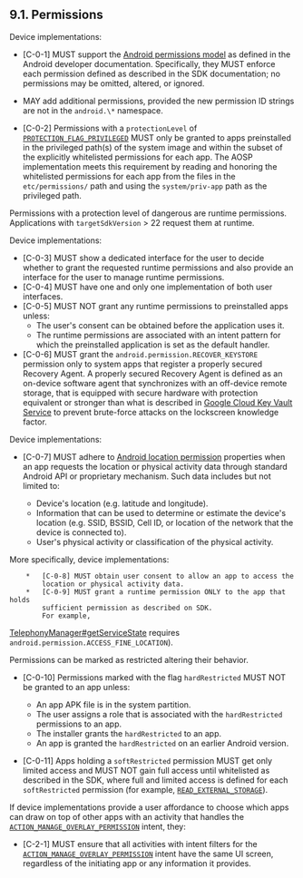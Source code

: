 ## 9.1\. Permissions

Device implementations:

*   [C-0-1] MUST support the [Android permissions model](
http://developer.android.com/guide/topics/security/permissions.html)
as defined in the Android developer documentation. Specifically, they
MUST enforce each permission defined as described in the SDK documentation; no
permissions may be omitted, altered, or ignored.

*   MAY add additional permissions, provided the new permission ID strings
are not in the `android.\*` namespace.

*   [C-0-2] Permissions with a `protectionLevel` of
[`PROTECTION_FLAG_PRIVILEGED`](
https://developer.android.com/reference/android/content/pm/PermissionInfo.html#PROTECTION&lowbar;FLAG&lowbar;PRIVILEGED)
MUST only be granted to apps preinstalled in the privileged path(s) of the system
image and within the subset of the explicitly whitelisted permissions for each
app. The AOSP implementation meets this requirement by reading and honoring
the whitelisted permissions for each app from the files in the
`etc/permissions/` path and using the `system/priv-app` path as the
privileged path.

Permissions with a protection level of dangerous are runtime permissions.
Applications with `targetSdkVersion` > 22 request them at runtime.

Device implementations:

*   [C-0-3] MUST show a dedicated interface for the user to decide
     whether to grant the requested runtime permissions and also provide
     an interface for the user to manage runtime permissions.
*   [C-0-4] MUST have one and only one implementation of both user
     interfaces.
*   [C-0-5] MUST NOT grant any runtime permissions to preinstalled
     apps unless:
     *   The user's consent can be obtained before the application
         uses it.
     *   The runtime permissions are associated with an intent pattern
         for which the preinstalled application is set as the default handler.
*   [C-0-6] MUST grant the `android.permission.RECOVER_KEYSTORE` permission
     only to system apps that register a properly secured Recovery Agent. A
     properly secured Recovery Agent is defined as an on-device software agent
     that synchronizes with an off-device remote storage, that is equipped with
     secure hardware with protection equivalent or stronger than what is
     described in
     [Google Cloud Key Vault Service](
     https://developer.android.com/preview/features/security/ckv-whitepaper.html)
     to prevent brute-force attacks on the lockscreen knowledge factor.

Device implementations:

*   [C-0-7] MUST adhere to [Android location permission](
    https://developer.android.com/privacy/device-location) properties when an app
    requests the location or physical activity data through standard Android API
    or proprietary mechanism. Such data includes but not limited to:

    *  Device's location (e.g. latitude and longitude).
    *  Information that can be used to determine or estimate the device's
       location (e.g. SSID, BSSID, Cell ID, or location of the network that the
       device is connected to).
    *  User's physical activity or classification of the physical activity.

More specifically, device implementations:

        *   [C-0-8] MUST obtain user consent to allow an app to access the
            location or physical activity data.
        *   [C-0-9] MUST grant a runtime permission ONLY to the app that holds
            sufficient permission as described on SDK.
            For example,
[TelephonyManager#getServiceState](https://developer.android.com/reference/android/telephony/TelephonyManager.html#getAllCellInfo())
            requires `android.permission.ACCESS_FINE_LOCATION`).

Permissions can be marked as restricted altering their behavior.

*   [C-0-10] Permissions marked with the flag `hardRestricted` MUST NOT be
     granted to an app unless:
     *   An app APK file is in the system partition.
     *   The user assigns a role that is associated with the `hardRestricted`
         permissions to an app.
     *   The installer grants the `hardRestricted` to an app.
     *   An app is granted the `hardRestricted` on an earlier Android version.

*   [C-0-11] Apps holding a `softRestricted` permission MUST get only limited
    access and MUST NOT gain full access until whitelisted as described in the
    SDK, where full and limited access is defined for each `softRestricted`
    permission (for example, [`READ_EXTERNAL_STORAGE`](
    https://developer.android.com/reference/android/Manifest.permission#READ_EXTERNAL_STORAGE)).

If device implementations provide a user affordance to choose which apps can
draw on top of other apps with an activity that handles the
[`ACTION_MANAGE_OVERLAY_PERMISSION`](https://developer.android.com/reference/android/provider/Settings.html#ACTION_MANAGE_OVERLAY_PERMISSION)
intent, they:

*   [C-2-1] MUST ensure that all activities with intent filters for the
    [`ACTION_MANAGE_OVERLAY_PERMISSION`](
    https://developer.android.com/reference/android/provider/Settings.html#ACTION_MANAGE_OVERLAY_PERMISSION)
    intent have the same UI screen, regardless of the initiating app or any
    information it provides.